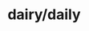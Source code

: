 ---
layout: list
categories:
  - diary
  - daily
title: dairy/daily
bigtitle: Daily
slug: daily
description: >
  일상 다이어리

related_posts:
    - 
list: true
order: 1
---